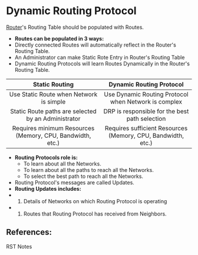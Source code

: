 # Dynamic Routing Protocol

[Router](untitled-41.md)'s Routing Table should be populated with Routes. 

* **Routes can be populated in 3 ways:**
* Directly connected Routes will automatically reflect in the Router's Routing Table.
* An Administrator can make Static Rote Entry in Router's Routing Table 
* Dynamic Routing Protocols will learn Routes Dynamically in the Router's Routing Table.

| Static Routing | Dynamic Routing Protocol |
| :---: | :---: |
| Use Static Route when Network is simple | Use Dynamic Routing Protocol when Network is complex |
| Static Route paths are selected by an Administrator | DRP is responsible for the best path selection |
| Requires minimum Resources \(Memory, CPU, Bandwidth, etc.\) | Requires sufficient Resources \(Memory, CPU, Bandwidth, etc.\) |

* **Routing Protocols role is:**
  * To learn about all the Networks.
  * To learn about all the paths to reach all the Networks.
  * To select the best path to reach all the Networks.
* Routing Protocol's messages are called Updates.
* **Routing Updates includes:**
* 1. Details of Networks on which Routing Protocol is operating
* 1. Routes that Routing Protocol has received from Neighbors.

## References:

RST Notes

